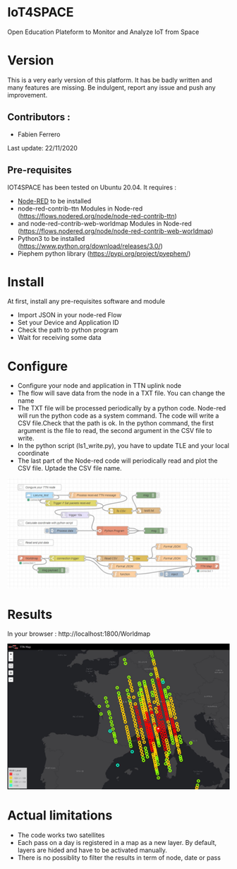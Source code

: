 # IoT4SPACE
Open Education Plateform to Monitor and Analyze IoT from Space 

# Version
This is a very early version of this platform. It has be badly written and many features are missing.
Be indulgent, report any issue and push any improvement.

## Contributors :
* Fabien Ferrero

Last update: 22/11/2020

## Pre-requisites

IOT4SPACE has been tested on Ubuntu 20.04.
It requires :
* [Node-RED](https://nodered.org) to be installed
* node-red-contrib-ttn Modules in Node-red (https://flows.nodered.org/node/node-red-contrib-ttn)
* and node-red-contrib-web-worldmap Modules in Node-red (https://flows.nodered.org/node/node-red-contrib-web-worldmap)
* Python3 to be installed (https://www.python.org/download/releases/3.0/)
* Piephem python library (https://pypi.org/project/pyephem/)

# Install

At first, install any pre-requisites software and module

* Import JSON in your node-red Flow
* Set your Device and Application ID
* Check the path to python program
* Wait for receiving some data

# Configure

* Configure your node and application in TTN uplink node
* The flow will save data from the node in a TXT file. You can change the name
* The TXT file will be processed periodically by a python code. Node-red will run the python code as a system command. The code will write a CSV file.Check that the path is ok. In the python command, the first argument is the file to read, the second argument in the CSV file to write.
* In the python script (ls1_write.py), you have to update TLE and your local coordinate
* The last part of the Node-red code will periodically read and plot the CSV file. Uptade the CSV file name.

![Map](https://github.com/FabienFerrero/IoT4SPACE/blob/master/doc/node-red.jpg)

# Results

In your browser : http://localhost:1800/Worldmap

![Map](https://github.com/FabienFerrero/IoT4SPACE/blob/master/doc/LS1_map_Antibes_test5.jpg)

# Actual limitations

* The code works two satellites
* Each pass on a day is registered in a map as a new layer. By default, layers are hided and have to be activated manually.
* There is no possiblity to filter the results in term of node, date or pass

